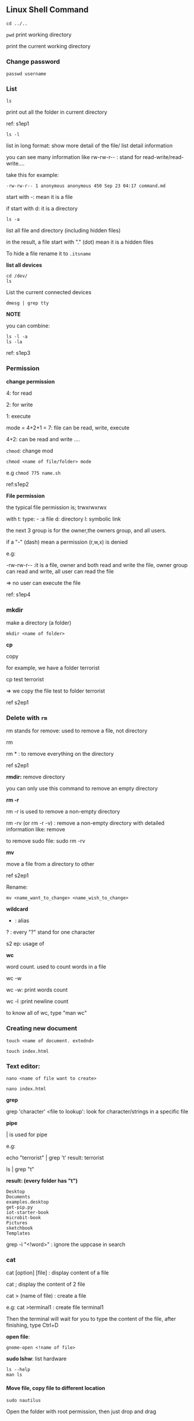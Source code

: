 ## Linux Shell Command

```
cd ../..
```

``pwd`` print working directory

print the current working directory

### Change password

``passwd username``

### List

```
ls
```

print out all the folder in current directory

ref: s1ep1

```
ls -l 
```

list in long format: show more detail of the file/ list detail information

you can see many information like rw-rw-r-- : stand for read-write/read-write....

take this for example:

```
-rw-rw-r-- 1 anonymous anonymous 450 Sep 23 04:17 command.md
```
start with -: mean it is a file

if start with d: it is a directory

```
ls -a
```

list all file and directory (including hidden files)

in the result, a file start with "." (dot) mean it is a hidden files

To hide a file rename it to ``.itsname``

**list all devices**

```
cd /dev/
ls
```
List the current connected devices
```
dmesg | grep tty
```

**NOTE**

you can combine:

```
ls -l -a
ls -la
```
ref: s1ep3

### Permission

**change permission**

4: for read

2: for write

1: execute

mode = 4+2+1 = 7: file can be read, write, execute

4+2: can be read and write
....

``chmod``: change mod

``chmod <name of file/folder> mode``

e.g ``chmod 775 name.sh``

ref:s1ep2

**File permission**

the typical file permission is; trwxrwxrwx

with t: type: - :a file
d: directory
l: symbolic link

the next 3 group is for the owner,the owners group, and all users.

if a "-" (dash) mean a permission (r,w,x) is denied

e.g:

-rw-rw-r-- :it is a file, owner and both read and write the file, owner group can read and write, all user can read the file

=> no user can execute the file

ref: s1ep4

### mkdir

make a directory (a folder)

```
mkdir <name of folder>
```

**cp**

copy

for example, we have a folder terrorist

cp test terrorist

=> we copy the file test to folder terrorist

ref s2ep1

### Delete with ``rm``

rm stands for remove: used to remove a file, not directory

rm <name of file>

rm * : to remove everything on the directory

ref s2ep1

**rmdir:** remove directory

you can only use this command to remove an empty directory

**rm -r**

rm -r is used to remove a non-empty directory

rm -rv (or rm -r -v) : remove a non-empty directory with detailed information like: remove <name of file>

to remove sudo file: sudo rm -rv <name of file>

**mv**

move a file from a directory to other

ref s2ep1

Rename: 

``mv <name_want_to_change> <name_wish_to_change>``

**wildcard**

* : alias

? : every "?" stand for one character

s2 ep: usage of 

**wc**

word count. used to count words in a file

wc -w <name of file>

wc -w: print words count

wc -l :print newline count

to know all of wc, type "man wc"

### Creating new document

```
touch <name of document. extednd>
```
```
touch index.html
```

### Text editor:

```
nano <name of file want to create>
```

```shell
nano index.html
```

**grep**

grep 'character' <file to lookup': look for character/strings in a specific file

**pipe**

| is used for pipe

e.g: 

echo "terrorist" | grep 't'
result: terrorist

ls | grep "t"

**result: (every folder has "t")**
```
Desktop
Documents
examples.desktop
get-pip.py
iot-starter-book
microbit-book
Pictures
sketchbook
Templates
```
grep -i "<!word>" <!file to search> : ignore the uppcase in search

### cat

cat [option] [file] : display content of a file

cat <name of file1> <name of file2> ; display the content of 2 file

cat > (name of file) : create a file

e.g: cat >terminal1 : create file terminal1

Then the terminal will wait for you to type the content of the file, after finishing, type Ctrl+D

**open file**: 

``` 
gnome-open <!name of file>
```

**sudo lshw**: list hardware

```
ls --help
man ls
```

#### Move file, copy file to different location

```
sudo nautilus
```

Open the folder with root permission, then just drop and drag

